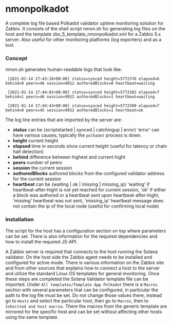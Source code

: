 # nmonpolkadot

A complete log file based Polkadot validator uptime monitoring solution for Zabbix. It consists of the shell script nmon.sh for generating log files on the host and the template zbx_5_template_nmonpolkadot.xml for a Zabbix 5.x server. Also useful for other monitoring platforms (log exporters) and as a tool.

### Concept

nmon.sh generates human-readable logs that look like:

`
[2021-01-14 17:43:18+00:00] status=synced height=5772376 elapsed=6 behind=0 peers=46 session=9912 authoredBlocks=0 heartbeat=waiting`
 
`
[2021-01-14 17:44:01+00:00] status=synced height=5772382 elapsed=7 behind=1 peers=46 session=9912 authoredBlocks=1 heartbeat=waiting`
 
`
[2021-01-14 17:44:43+00:00] status=synced height=5772390 elapsed=7 behind=0 peers=45 session=9912 authoredBlocks=1 heartbeat=ok`

The log line entries that are imported by the server are:

* **status** can be {scriptstarted | synced | catchingup | error} 'error' can have various causes, typically the `polkadot` process is down.
* **height** current height
* **elapsed** time in seconds since current height (useful for latency or chain halt detection)
* **behind** difference between highest and current hight
* **peers** number of peers
* **session** the current session 
* **authoredBlocks** authored blocks from the configured validator address for the current session
* **heartbeat** can be {waiting | ok | missing | missing_ip} 'waiting' if heartbeat-after-hight is not yet reached for current session, 'ok' if either a block was authored or a heartbeat sent upon heartbeat-after-hight, 'missing' heartbeat was not sent, 'missing_ip' heartbeat message does not contain the ip of the local node (useful for confirming local node)

### Installation

The script for the host has a configuration section on top where parameters can be set. There is also information for the required dependencies and how to install the required JS-API.

A Zabbix server is required that connects to the host running the Solana validator. On the host side the Zabbix agent needs to be installed and configured for active mode. There is various information on the Zabbix site and from other sources that explains how to connect a host to the server and utilize the standard Linux OS templates for general monitoring. Once these steps are completed the Solana Validator template file can be imported. Under `All templates/Template App Polkadot` there is a `Macros` section with several parameters that can be configured, in particular the path to the log file must be set. Do not change those values there, instead go to `Hosts` and select the particular host, then go to `Macros`, then to `Inherited and host macros`. There the macros from the generic template are mirrored for the specific host and can be set without affecting other hosts using the same template.
